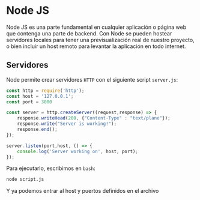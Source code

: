 # Node JS
Node JS es una parte fundamental en cualquier aplicación o página web que contenga una parte de backend. Con Node se pueden hostear servidores locales para tener una previsualización real de nuestro proyecto, o bien incluir un host remoto para levantar la aplicación en todo internet.

## Servidores
Node permite crear servidores `HTTP` con el siguiente script `server.js`:
```javascript
const http = require('http');
const host = '127.0.0.1';
const port = 3000

const server = http.createServer((request,response) => {
    response.writeHead(200, {"Content-Type" : "text/plane"});
    response.write("Server is working!");
    response.end();
});

server.listen(port,host, () => {
    console.log('Server working on', host, port);
});
```

Para ejecutarlo, escribimos en `bash`:
```bash
node script.js
```

Y ya podemos entrar al host y puertos definidos en el archivo